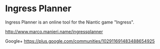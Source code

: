 # Ingress Planner
Ingress Planner is an online tool for the Niantic game "Ingress".

http://www.marco.manieri.name/ingressplanner

Google+ https://plus.google.com/communities/102911691483488654925
